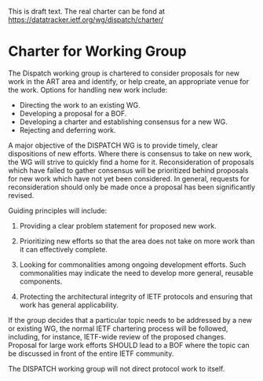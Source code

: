 
This is draft text. The real charter can be fond at https://datatracker.ietf.org/wg/dispatch/charter/

# Charter for Working Group

The Dispatch working group is chartered to consider proposals for
new work in the ART area and identify, or help create, an appropriate
venue for the work. Options for handling new work include:

- Directing the work to an existing WG.
- Developing a proposal for a BOF.
- Developing a charter and establishing consensus for a new WG.
- Rejecting and deferring work.

A major objective of the DISPATCH WG is to provide timely, clear
dispositions of new efforts. Where there is consensus to take
on new work, the WG will strive to quickly find a home for it.
Reconsideration of proposals which have failed to gather consensus
will be prioritized behind proposals for new work which have not
yet been considered. In general, requests for reconsideration
should only be made once a proposal has been significantly
revised.

Guiding principles will include:

1. Providing a clear problem statement for proposed new work.

2. Prioritizing new efforts so that the area does not take on more work
than it can effectively complete.

3. Looking for commonalities among ongoing development efforts.
Such commonalities may indicate the need to develop more
general, reusable components.

4. Protecting the architectural integrity of IETF protocols and
ensuring that work has general applicability.

If the group decides that a particular topic needs to be addressed by
a new or existing WG, the normal IETF chartering process will be
followed, including, for instance, IETF-wide review of the proposed
changes. Proposal for large work efforts SHOULD lead to a BOF where
the topic can be discussed in front of the entire IETF community.

The DISPATCH working group will not direct protocol work to itself.

